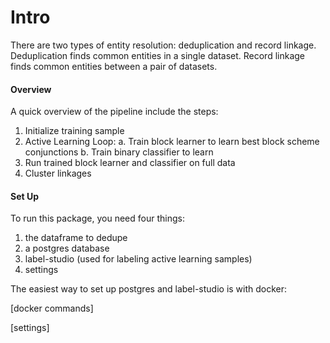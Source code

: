 # Intro

There are two types of entity resolution: deduplication and record linkage. Deduplication finds common entities in a single dataset. Record linkage finds common entities between a pair of datasets.

#### Overview

A quick overview of the pipeline include the steps:

1. Initialize training sample
2. Active Learning Loop:
	a. Train block learner to learn best block scheme conjunctions
	b. Train binary classifier to learn 
3. Run trained block learner and classifier on full data
4. Cluster linkages 

#### Set Up

To run this package, you need four things:
1. the dataframe to dedupe
2. a postgres database 
3. label-studio (used for labeling active learning samples)
4. settings

The easiest way to set up postgres and label-studio is with docker:

[docker commands]

[settings]